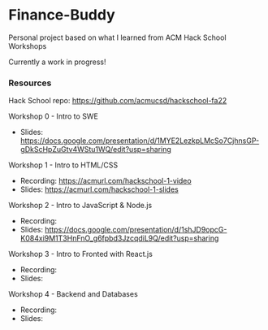 # Finance-Buddy
Personal project based on what I learned from ACM Hack School Workshops

Currently a work in progress!


### Resources

Hack School repo: https://github.com/acmucsd/hackschool-fa22

Workshop 0 - Intro to SWE
- Slides: https://docs.google.com/presentation/d/1MYE2LezkpLMcSo7CjhnsGP-gDkScHpZuGtv4WStu1WQ/edit?usp=sharing

Workshop 1 - Intro to HTML/CSS
- Recording: https://acmurl.com/hackschool-1-video
- Slides: https://acmurl.com/hackschool-1-slides

Workshop 2 - Intro to JavaScript & Node.js
- Recording: 
- Slides: https://docs.google.com/presentation/d/1shJD9opcG-K084xi9M1T3HnFnO_g6fpbd3JzcqdiL9Q/edit?usp=sharing

Workshop 3 - Intro to Fronted with React.js
- Recording: 
- Slides: 

Workshop 4 - Backend and Databases
- Recording: 
- Slides: 